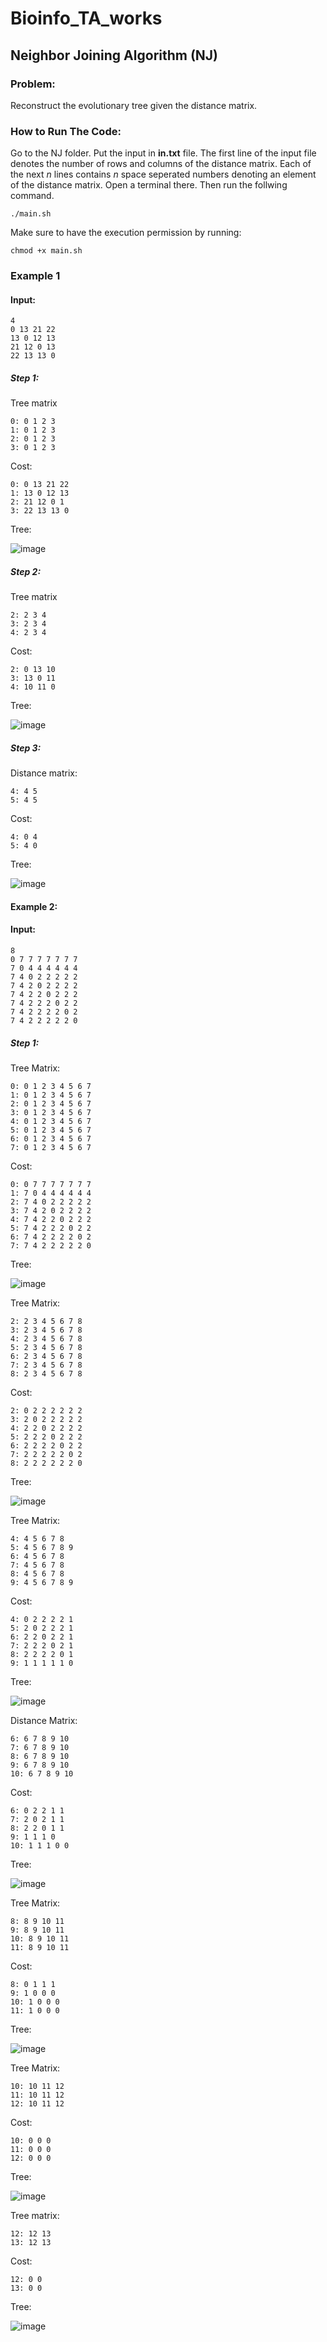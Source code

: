# Bioinfo_TA_works

## Neighbor Joining Algorithm (NJ)

  

### Problem:

Reconstruct the evolutionary tree given the distance matrix.

  

### How to Run The Code:

Go to the NJ folder. Put the input in **in.txt** file. The first line of the input file denotes the number of rows and columns of the distance matrix. Each of the next $n$ lines contains $n$ space seperated numbers denoting an element of the distance matrix.
Open a terminal there. Then run the follwing command.
```
./main.sh
```
Make sure to have the execution permission by running:
```
chmod +x main.sh
```

### Example 1

#### Input:
```
4
0 13 21 22
13 0 12 13
21 12 0 13
22 13 13 0
```

##### Step 1:
Tree matrix
```
0: 0 1 2 3
1: 0 1 2 3
2: 0 1 2 3
3: 0 1 2 3
```
Cost:
```
0: 0 13 21 22
1: 13 0 12 13
2: 21 12 0 1
3: 22 13 13 0
```
Tree:

![image](https://user-images.githubusercontent.com/40664860/122535022-f4e60180-d044-11eb-9688-f977e1d92e6d.png)

##### Step 2:

Tree matrix
```
2: 2 3 4
3: 2 3 4
4: 2 3 4
```
Cost:
```
2: 0 13 10
3: 13 0 11
4: 10 11 0
```
Tree:

![image](https://user-images.githubusercontent.com/40664860/122535377-5312e480-d045-11eb-8648-8612ec88a938.png)

##### Step 3:

Distance matrix:
```
4: 4 5
5: 4 5
```
Cost:
```
4: 0 4
5: 4 0
```
Tree:

![image](https://user-images.githubusercontent.com/40664860/122535515-79d11b00-d045-11eb-85a4-964b0d8d2153.png)

#### Example 2:
#### Input:
```
8
0 7 7 7 7 7 7 7
7 0 4 4 4 4 4 4
7 4 0 2 2 2 2 2
7 4 2 0 2 2 2 2
7 4 2 2 0 2 2 2
7 4 2 2 2 0 2 2
7 4 2 2 2 2 0 2
7 4 2 2 2 2 2 0
```
##### Step 1:
Tree Matrix:
```
0: 0 1 2 3 4 5 6 7
1: 0 1 2 3 4 5 6 7
2: 0 1 2 3 4 5 6 7
3: 0 1 2 3 4 5 6 7
4: 0 1 2 3 4 5 6 7
5: 0 1 2 3 4 5 6 7
6: 0 1 2 3 4 5 6 7
7: 0 1 2 3 4 5 6 7
```
Cost:
```
0: 0 7 7 7 7 7 7 7
1: 7 0 4 4 4 4 4 4
2: 7 4 0 2 2 2 2 2
3: 7 4 2 0 2 2 2 2
4: 7 4 2 2 0 2 2 2
5: 7 4 2 2 2 0 2 2
6: 7 4 2 2 2 2 0 2
7: 7 4 2 2 2 2 2 0
```
Tree:

![image](https://user-images.githubusercontent.com/40664860/122538846-c79b5280-d048-11eb-9900-05eaa6b2c40a.png)

Tree Matrix:
```
2: 2 3 4 5 6 7 8
3: 2 3 4 5 6 7 8
4: 2 3 4 5 6 7 8
5: 2 3 4 5 6 7 8
6: 2 3 4 5 6 7 8
7: 2 3 4 5 6 7 8
8: 2 3 4 5 6 7 8
```
Cost:
```
2: 0 2 2 2 2 2 2
3: 2 0 2 2 2 2 2
4: 2 2 0 2 2 2 2
5: 2 2 2 0 2 2 2
6: 2 2 2 2 0 2 2
7: 2 2 2 2 2 0 2
8: 2 2 2 2 2 2 0
```
Tree:

![image](https://user-images.githubusercontent.com/40664860/122539016-f4e80080-d048-11eb-94a9-9c6ab5f5c2b5.png)

Tree Matrix:
```
4: 4 5 6 7 8 
5: 4 5 6 7 8 9
6: 4 5 6 7 8 
7: 4 5 6 7 8 
8: 4 5 6 7 8 
9: 4 5 6 7 8 9
```
Cost:
```
4: 0 2 2 2 2 1
5: 2 0 2 2 2 1
6: 2 2 0 2 2 1
7: 2 2 2 0 2 1
8: 2 2 2 2 0 1
9: 1 1 1 1 1 0
```
Tree:

![image](https://user-images.githubusercontent.com/40664860/122539251-35477e80-d049-11eb-85cb-1fe90feb7e82.png)

Distance Matrix:<br/>
```
6: 6 7 8 9 10
7: 6 7 8 9 10
8: 6 7 8 9 10
9: 6 7 8 9 10
10: 6 7 8 9 10
```
Cost:
```
6: 0 2 2 1 1
7: 2 0 2 1 1
8: 2 2 0 1 1
9: 1 1 1 0 
10: 1 1 1 0 0
```
Tree:

![image](https://user-images.githubusercontent.com/40664860/122539425-6aec6780-d049-11eb-98d5-f319f3b5f3bb.png)

Tree Matrix:
```
8: 8 9 10 11
9: 8 9 10 11
10: 8 9 10 11
11: 8 9 10 11
```
Cost:<br/>
```
8: 0 1 1 1
9: 1 0 0 0
10: 1 0 0 0
11: 1 0 0 0
```
Tree:

![image](https://user-images.githubusercontent.com/40664860/122539721-b69f1100-d049-11eb-9897-f87ea172a442.png)

Tree Matrix:<br/>
```
10: 10 11 12
11: 10 11 12
12: 10 11 12
```
Cost:
```
10: 0 0 0
11: 0 0 0
12: 0 0 0
```
Tree:<br/>

![image](https://user-images.githubusercontent.com/40664860/122540094-1b5a6b80-d04a-11eb-92ab-cdbcbfa37d29.png)

Tree matrix:
```
12: 12 13
13: 12 13
```
Cost:
```
12: 0 0
13: 0 0
```
Tree:

![image](https://user-images.githubusercontent.com/40664860/122540291-4f359100-d04a-11eb-85d5-33e5a4429e14.png)